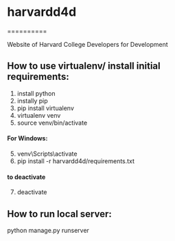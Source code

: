 # harvardd4d
==========

Website of Harvard College Developers for Development

## How to use virtualenv/ install initial requirements:

1. install python
2. instally pip
3. pip install virtualenv
4. virtualenv venv
5. source venv/bin/activate
#### For Windows:
5. venv\Scripts\activate
6. pip install -r harvardd4d/requirements.txt

#### to deactivate
7. deactivate

## How to run local server:
python manage.py runserver
